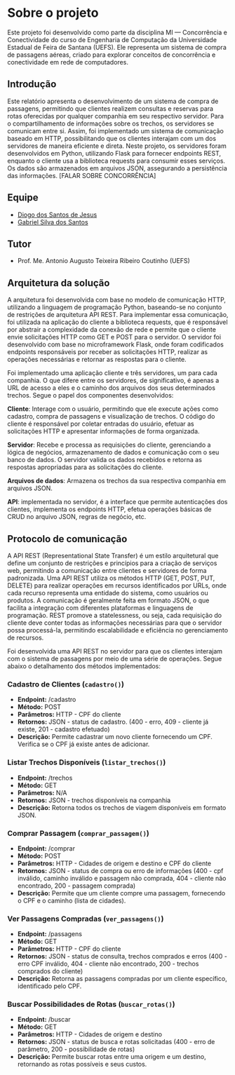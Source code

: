 <h1>Sobre o projeto</h1>
<p>Este projeto foi desenvolvido como parte da disciplina MI — Concorrência e Conectividade do curso de Engenharia de Computação da Universidade Estadual de Feira de Santana (UEFS). Ele representa um sistema de compra de passagens aéreas, criado para explorar conceitos de concorrência e conectividade em rede de computadores.</p>
<div id = "introducao"> 
  <h2>Introdução</h2>
  <p>
    Este relatório apresenta o desenvolvimento de um sistema de compra de passagens, permitindo que clientes realizem consultas e reservas para rotas oferecidas por qualquer companhia em seu respectivo servidor. Para o compartilhamento de informações sobre os trechos, os servidores se comunicam entre si. Assim, foi implementado um sistema de comunicação baseado em HTTP, possibilitando que os clientes interajam com um dos servidores de maneira eficiente e direta. Neste projeto, os servidores foram desenvolvidos em Python, utilizando Flask para fornecer endpoints REST, enquanto o cliente usa a biblioteca requests para consumir esses serviços. Os dados são armazenados em arquivos JSON, assegurando a persistência das informações. [FALAR SOBRE CONCORRÊNCIA]
  </p>
</div>

<h2>Equipe</h2>
<uL>
  <li><a href="https://github.com/DiogoDSJ">Diogo dos Santos de Jesus</a></li>
  <li><a href="https://github.com/eugabrielbr">Gabriel Silva dos Santos</a></li>
</ul>

<h2>Tutor</h2>
<uL>
  <li>Prof. Me. Antonio Augusto Teixeira Ribeiro Coutinho (UEFS)</li>
</ul>

<div id = "arquitetura">
<h2>Arquitetura da solução</h2>

  <p>A arquitetura foi desenvolvida com base no modelo de comunicação HTTP, utilizando a linguagem de programação Python, baseando-se no conjunto de restrições de arquitetura API REST. Para implementar essa comunicação, foi utilizada na aplicação do cliente a biblioteca requests, que é responsável por abstrair a complexidade da conexão de rede e permite que o cliente envie solicitações HTTP como GET e POST para o servidor. O servidor foi desenvolvido com base no microframework Flask, onde foram codificados endpoints responsáveis por receber as solicitações HTTP, realizar as operações necessárias e retornar as respostas para o cliente.</p>

  <p>Foi implementado uma aplicação cliente e três servidores, um para cada companhia. O que difere entre os servidores, de significativo, é apenas a URL de acesso a eles e o caminho dos arquivos dos seus determinados trechos. Segue o papel dos componentes desenvolvidos:</p>

  <p><strong>Cliente</strong>: Interage com o usuário, permitindo que ele execute ações como cadastro, compra de passagens e visualização de trechos. O código do cliente é responsável por coletar entradas do usuário, efetuar as solicitações HTTP e apresentar informações de forma organizada.</p>
  <p><strong>Servidor</strong>: Recebe e processa as requisições do cliente, gerenciando a lógica de negócios, armazenamento de dados e comunicação com o seu banco de dados. O servidor valida os dados recebidos e retorna as respostas apropriadas para as solicitações do cliente.</p>
  <p><strong>Arquivos de dados</strong>: Armazena os trechos da sua respectiva companhia em arquivos JSON. </p>
  <p><strong>API</strong>: implementada no servidor, é a interface que permite autenticações dos clientes, implementa os endpoints HTTP, efetua operações básicas de CRUD no arquivo JSON, regras de negócio, etc. </p>

</div> 

<div id = "protocolo">
  <h2>Protocolo de comunicação</h2>
<p>A API REST (Representational State Transfer) é um estilo arquitetural que define um conjunto de restrições e princípios para a criação de serviços web, permitindo a comunicação entre clientes e servidores de forma padronizada. Uma API REST utiliza os métodos HTTP (GET, POST, PUT, DELETE) para realizar operações em recursos identificados por URLs, onde cada recurso representa uma entidade do sistema, como usuários ou produtos. A comunicação é geralmente feita em formato JSON, o que facilita a integração com diferentes plataformas e linguagens de programação. REST promove a statelessness, ou seja, cada requisição do cliente deve conter todas as informações necessárias para que o servidor possa processá-la, permitindo escalabilidade e eficiência no gerenciamento de recursos.</p>

<p>
Foi desenvolvida uma API REST no servidor para que os clientes interajam com o sistema de passagens por meio de uma série de operações. Segue abaixo o detalhamento dos métodos implementados: 
</p>
  
  <h3>Cadastro de Clientes (<code>cadastro()</code>)</h3>
    <ul>
        <li><strong>Endpoint:</strong> /cadastro</li>
        <li><strong>Método:</strong> POST</li>
        <li><strong>Parâmetros:</strong> HTTP - CPF do cliente</li>
        <li><strong>Retornos:</strong> JSON - status de cadastro. (400 - erro, 409 - cliente já existe, 201 - cadastro efetuado)</li>
        <li><strong>Descrição:</strong> Permite cadastrar um novo cliente fornecendo um CPF. Verifica se o CPF já existe antes de adicionar.</li>
    </ul>

  <h3>Listar Trechos Disponíveis (<code>listar_trechos()</code>)</h3>
    <ul>
        <li><strong>Endpoint:</strong> /trechos</li>
        <li><strong>Método:</strong> GET</li>
        <li><strong>Parâmetros:</strong> N/A</li>
        <li><strong>Retornos:</strong> JSON - trechos disponíveis na companhia</li>
        <li><strong>Descrição:</strong> Retorna todos os trechos de viagem disponíveis em formato JSON.</li>
    </ul>

  <h3>Comprar Passagem (<code>comprar_passagem()</code>)</h3>
    <ul>
        <li><strong>Endpoint:</strong> /comprar</li>
        <li><strong>Método:</strong> POST</li>
        <li><strong>Parâmetros:</strong> HTTP - Cidades de origem e destino e CPF do cliente</li>
        <li><strong>Retornos:</strong> JSON - status de compra ou erro de informações (400 - cpf inválido, caminho inválido e passagem não comprada, 404 - cliente não encontrado, 200 - passagem comprada)</li>
        <li><strong>Descrição:</strong> Permite que um cliente compre uma passagem, fornecendo o CPF e o caminho (lista de cidades).</li>
    </ul>

  <h3>Ver Passagens Compradas (<code>ver_passagens()</code>)</h3>
    <ul>
        <li><strong>Endpoint:</strong> /passagens</li>
        <li><strong>Método:</strong> GET</li>
        <li><strong>Parâmetros:</strong> HTTP - CPF do cliente</li>
        <li><strong>Retornos:</strong> JSON - status de consulta, trechos comprados e erros (400 - erro CPF inválido, 404 - cliente não encontrado, 200 - trechos comprados do cliente)</li>
        <li><strong>Descrição:</strong> Retorna as passagens compradas por um cliente específico, identificado pelo CPF.</li>
    </ul>

  <h3>Buscar Possibilidades de Rotas (<code>buscar_rotas()</code>)</h3>
    <ul>
        <li><strong>Endpoint:</strong> /buscar</li>
        <li><strong>Método:</strong> GET</li>
        <li><strong>Parâmetros:</strong> HTTP - Cidades de origem e destino</li>
        <li><strong>Retornos:</strong> JSON - status de busca e rotas solicitadas (400 - erro de parâmetro, 200 - possibilidade de rotas)</li>
        <li><strong>Descrição:</strong> Permite buscar rotas entre uma origem e um destino, retornando as rotas possíveis e seus custos.</li>
    </ul>
  
</div>
